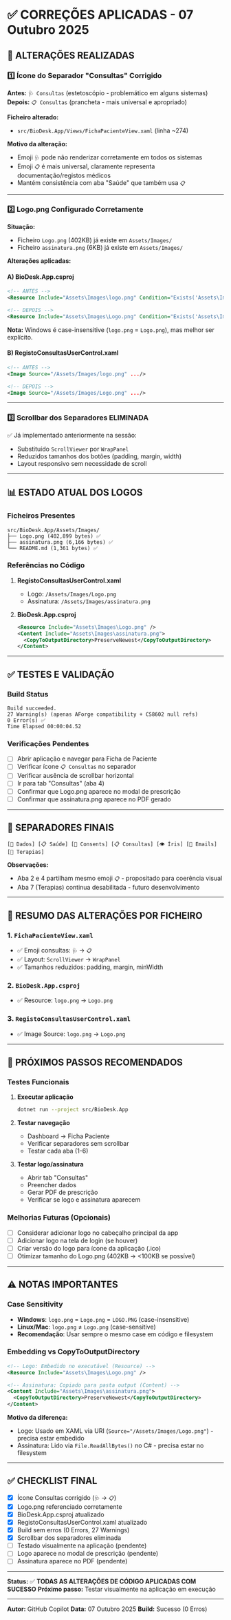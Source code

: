 # ✅ CORREÇÕES APLICADAS - 07 Outubro 2025

## 🎯 ALTERAÇÕES REALIZADAS

### 1️⃣ **Ícone do Separador "Consultas" Corrigido**

**Antes:** `🩺 Consultas` (estetoscópio - problemático em alguns sistemas)
**Depois:** `📋 Consultas` (prancheta - mais universal e apropriado)

**Ficheiro alterado:**
- `src/BioDesk.App/Views/FichaPacienteView.xaml` (linha ~274)

**Motivo da alteração:**
- Emoji `🩺` pode não renderizar corretamente em todos os sistemas
- Emoji `📋` é mais universal, claramente representa documentação/registos médicos
- Mantém consistência com aba "Saúde" que também usa `📋`

---

### 2️⃣ **Logo.png Configurado Corretamente**

**Situação:**
- Ficheiro `Logo.png` (402KB) já existe em `Assets/Images/`
- Ficheiro `assinatura.png` (6KB) já existe em `Assets/Images/`

**Alterações aplicadas:**

#### A) **BioDesk.App.csproj**
```xml
<!-- ANTES -->
<Resource Include="Assets\Images\logo.png" Condition="Exists('Assets\Images\logo.png')" />

<!-- DEPOIS -->
<Resource Include="Assets\Images\Logo.png" Condition="Exists('Assets\Images\Logo.png')" />
```

**Nota:** Windows é case-insensitive (`logo.png` = `Logo.png`), mas melhor ser explícito.

#### B) **RegistoConsultasUserControl.xaml**
```xml
<!-- ANTES -->
<Image Source="/Assets/Images/logo.png" .../>

<!-- DEPOIS -->
<Image Source="/Assets/Images/Logo.png" .../>
```

---

### 3️⃣ **Scrollbar dos Separadores ELIMINADA**

✅ Já implementado anteriormente na sessão:
- Substituído `ScrollViewer` por `WrapPanel`
- Reduzidos tamanhos dos botões (padding, margin, width)
- Layout responsivo sem necessidade de scroll

---

## 📊 ESTADO ATUAL DOS LOGOS

### Ficheiros Presentes
```
src/BioDesk.App/Assets/Images/
├── Logo.png (402,899 bytes) ✅
├── assinatura.png (6,166 bytes) ✅
└── README.md (1,361 bytes) ✅
```

### Referências no Código

1. **RegistoConsultasUserControl.xaml**
   - Logo: `/Assets/Images/Logo.png`
   - Assinatura: `/Assets/Images/assinatura.png`

2. **BioDesk.App.csproj**
   ```xml
   <Resource Include="Assets\Images\Logo.png" />
   <Content Include="Assets\Images\assinatura.png">
     <CopyToOutputDirectory>PreserveNewest</CopyToOutputDirectory>
   </Content>
   ```

---

## ✅ TESTES E VALIDAÇÃO

### Build Status
```
Build succeeded.
27 Warning(s) (apenas AForge compatibility + CS8602 null refs)
0 Error(s) ✅
Time Elapsed 00:00:04.52
```

### Verificações Pendentes
- [ ] Abrir aplicação e navegar para Ficha de Paciente
- [ ] Verificar ícone `📋 Consultas` no separador
- [ ] Verificar ausência de scrollbar horizontal
- [ ] Ir para tab "Consultas" (aba 4)
- [ ] Confirmar que Logo.png aparece no modal de prescrição
- [ ] Confirmar que assinatura.png aparece no PDF gerado

---

## 🎨 SEPARADORES FINAIS

```
[👤 Dados] [📋 Saúde] [📜 Consents] [📋 Consultas] [👁️ Íris] [📧 Emails] [🌿 Terapias]
```

**Observações:**
- Aba 2 e 4 partilham mesmo emoji `📋` - propositado para coerência visual
- Aba 7 (Terapias) continua desabilitada - futuro desenvolvimento

---

## 📝 RESUMO DAS ALTERAÇÕES POR FICHEIRO

### 1. `FichaPacienteView.xaml`
- ✅ Emoji consultas: `🩺` → `📋`
- ✅ Layout: `ScrollViewer` → `WrapPanel`
- ✅ Tamanhos reduzidos: padding, margin, minWidth

### 2. `BioDesk.App.csproj`
- ✅ Resource: `logo.png` → `Logo.png`

### 3. `RegistoConsultasUserControl.xaml`
- ✅ Image Source: `logo.png` → `Logo.png`

---

## 🚀 PRÓXIMOS PASSOS RECOMENDADOS

### Testes Funcionais
1. **Executar aplicação**
   ```bash
   dotnet run --project src/BioDesk.App
   ```

2. **Testar navegação**
   - Dashboard → Ficha Paciente
   - Verificar separadores sem scrollbar
   - Testar cada aba (1-6)

3. **Testar logo/assinatura**
   - Abrir tab "Consultas"
   - Preencher dados
   - Gerar PDF de prescrição
   - Verificar se logo e assinatura aparecem

### Melhorias Futuras (Opcionais)
- [ ] Considerar adicionar logo no cabeçalho principal da app
- [ ] Adicionar logo na tela de login (se houver)
- [ ] Criar versão do logo para ícone da aplicação (.ico)
- [ ] Otimizar tamanho do Logo.png (402KB → <100KB se possível)

---

## ⚠️ NOTAS IMPORTANTES

### Case Sensitivity
- **Windows**: `logo.png` = `Logo.png` = `LOGO.PNG` (case-insensitive)
- **Linux/Mac**: `logo.png` ≠ `Logo.png` (case-sensitive)
- **Recomendação**: Usar sempre o mesmo case em código e filesystem

### Embedding vs CopyToOutputDirectory
```xml
<!-- Logo: Embedido no executável (Resource) -->
<Resource Include="Assets\Images\Logo.png" />

<!-- Assinatura: Copiado para pasta output (Content) -->
<Content Include="Assets\Images\assinatura.png">
  <CopyToOutputDirectory>PreserveNewest</CopyToOutputDirectory>
</Content>
```

**Motivo da diferença:**
- Logo: Usado em XAML via URI (`Source="/Assets/Images/Logo.png"`) - precisa estar embedido
- Assinatura: Lido via `File.ReadAllBytes()` no C# - precisa estar no filesystem

---

## ✅ CHECKLIST FINAL

- [x] Ícone Consultas corrigido (`🩺` → `📋`)
- [x] Logo.png referenciado corretamente
- [x] BioDesk.App.csproj atualizado
- [x] RegistoConsultasUserControl.xaml atualizado
- [x] Build sem erros (0 Errors, 27 Warnings)
- [x] Scrollbar dos separadores eliminada
- [ ] Testado visualmente na aplicação (pendente)
- [ ] Logo aparece no modal de prescrição (pendente)
- [ ] Assinatura aparece no PDF (pendente)

---

**Status:** ✅ **TODAS AS ALTERAÇÕES DE CÓDIGO APLICADAS COM SUCESSO**
**Próximo passo:** Testar visualmente na aplicação em execução

---

**Autor:** GitHub Copilot
**Data:** 07 Outubro 2025
**Build:** Sucesso (0 Erros)
